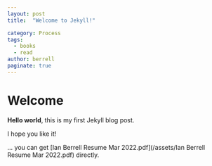 ```yaml
---
layout: post
title:  "Welcome to Jekyll!"

category: Process
tags:
  - books
  - read
author: berrell
paginate: true
---
```


# Welcome

**Hello world**, this is my first Jekyll blog post.

I hope you like it!

... you can get [Ian Berrell Resume Mar 2022.pdf](/assets/Ian Berrell Resume Mar 2022.pdf) directly.